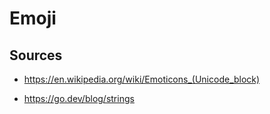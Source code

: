 Emoji
================================================================================

Sources
-----------------------------------------------------------------------------

  - https://en.wikipedia.org/wiki/Emoticons_(Unicode_block)

  - https://go.dev/blog/strings

